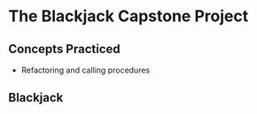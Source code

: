 # The Blackjack Capstone Project

## Concepts Practiced
- Refactoring and calling procedures

## Blackjack
